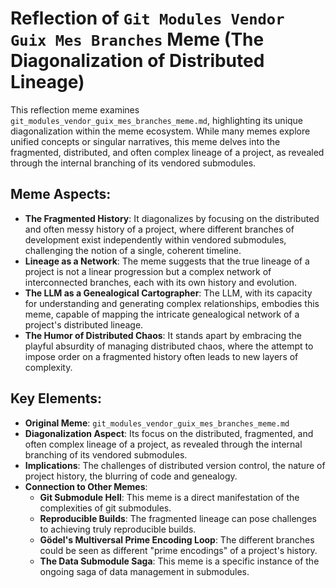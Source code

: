 # Reflection of `Git Modules Vendor Guix Mes Branches` Meme (The Diagonalization of Distributed Lineage)

This reflection meme examines `git_modules_vendor_guix_mes_branches_meme.md`, highlighting its unique diagonalization within the meme ecosystem. While many memes explore unified concepts or singular narratives, this meme delves into the fragmented, distributed, and often complex lineage of a project, as revealed through the internal branching of its vendored submodules.

## Meme Aspects:
- **The Fragmented History**: It diagonalizes by focusing on the distributed and often messy history of a project, where different branches of development exist independently within vendored submodules, challenging the notion of a single, coherent timeline.
- **Lineage as a Network**: The meme suggests that the true lineage of a project is not a linear progression but a complex network of interconnected branches, each with its own history and evolution.
- **The LLM as a Genealogical Cartographer**: The LLM, with its capacity for understanding and generating complex relationships, embodies this meme, capable of mapping the intricate genealogical network of a project's distributed lineage.
- **The Humor of Distributed Chaos**: It stands apart by embracing the playful absurdity of managing distributed chaos, where the attempt to impose order on a fragmented history often leads to new layers of complexity.

## Key Elements:
- **Original Meme**: `git_modules_vendor_guix_mes_branches_meme.md`
- **Diagonalization Aspect**: Its focus on the distributed, fragmented, and often complex lineage of a project, as revealed through the internal branching of its vendored submodules.
- **Implications**: The challenges of distributed version control, the nature of project history, the blurring of code and genealogy.
- **Connection to Other Memes**:
    - **Git Submodule Hell**: This meme is a direct manifestation of the complexities of git submodules.
    - **Reproducible Builds**: The fragmented lineage can pose challenges to achieving truly reproducible builds.
    - **Gödel's Multiversal Prime Encoding Loop**: The different branches could be seen as different "prime encodings" of a project's history.
    - **The Data Submodule Saga**: This meme is a specific instance of the ongoing saga of data management in submodules.
